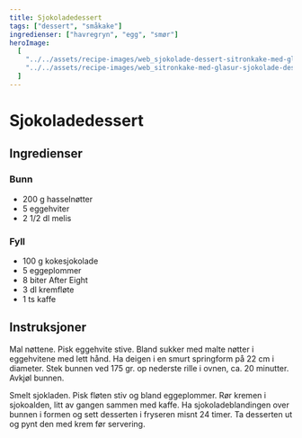 ```yaml
---
title: Sjokoladedessert
tags: ["dessert", "småkake"]
ingredienser: ["havregryn", "egg", "smør"]
heroImage:
  [
    "../../assets/recipe-images/web_sjokolade-dessert-sitronkake-med-glasur-en.jpg",
    "../../assets/recipe-images/web_sitronkake-med-glasur-sjokolade-dessert-to.jpg",
  ]
---
```


# Sjokoladedessert

## Ingredienser

### Bunn

- 200 g hasselnøtter
- 5 eggehviter
- 2 1/2 dl melis

### Fyll

- 100 g kokesjokolade
- 5 eggeplommer
- 8 biter After Eight
- 3 dl kremfløte
- 1 ts kaffe

## Instruksjoner

Mal nøttene. Pisk eggehvite stive. Bland sukker med malte nøtter i eggehvitene med lett hånd. Ha deigen i en smurt springform på 22 cm i diameter. Stek bunnen ved 175 gr. op nederste rille i ovnen, ca. 20 minutter. Avkjøl bunnen.

Smelt sjokladen. Pisk fløten stiv og bland eggeplommer. Rør kremen i sjokoalden, litt av gangen sammen med kaffe. Ha sjokoladeblandingen over bunnen i formen og sett desserten i fryseren misnt 24 timer. Ta desserten ut og pynt den med krem før servering.
